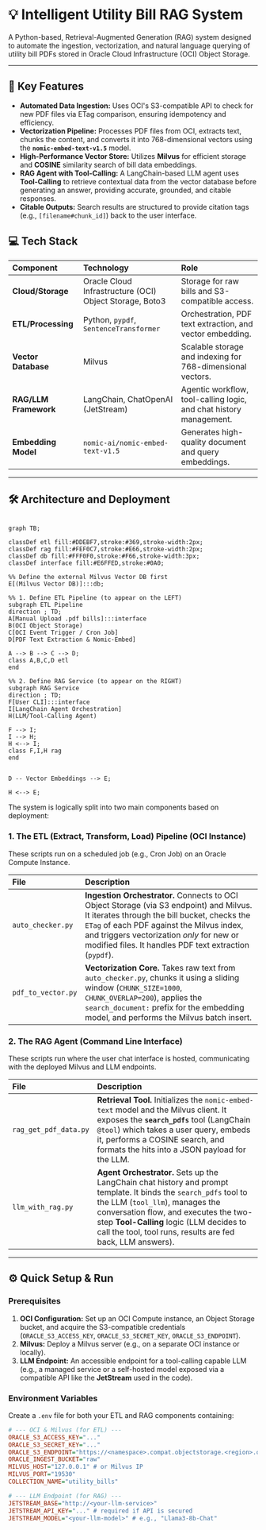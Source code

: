 # 💡 Intelligent Utility Bill RAG System

A Python-based, Retrieval-Augmented Generation (RAG) system designed to automate the ingestion, vectorization, and natural language querying of utility bill PDFs stored in Oracle Cloud Infrastructure (OCI) Object Storage.

---

## 🌟 Key Features

* **Automated Data Ingestion:** Uses OCI's S3-compatible API to check for new PDF files via ETag comparison, ensuring idempotency and efficiency.
* **Vectorization Pipeline:** Processes PDF files from OCI, extracts text, chunks the content, and converts it into 768-dimensional vectors using the **`nomic-embed-text-v1.5`** model.
* **High-Performance Vector Store:** Utilizes **Milvus** for efficient storage and **COSINE** similarity search of bill data embeddings.
* **RAG Agent with Tool-Calling:** A LangChain-based LLM agent uses **Tool-Calling** to retrieve contextual data from the vector database before generating an answer, providing accurate, grounded, and citable responses.
* **Citable Outputs:** Search results are structured to provide citation tags (e.g., `[filename#chunk_id]`) back to the user interface.

## 💻 Tech Stack

| Component | Technology | Role |
| :--- | :--- | :--- |
| **Cloud/Storage** | Oracle Cloud Infrastructure (OCI) Object Storage, Boto3 | Storage for raw bills and S3-compatible access. |
| **ETL/Processing** | Python, `pypdf`, `SentenceTransformer` | Orchestration, PDF text extraction, and vector embedding. |
| **Vector Database** | Milvus | Scalable storage and indexing for 768-dimensional vectors. |
| **RAG/LLM Framework** | LangChain, ChatOpenAI (JetStream) | Agentic workflow, tool-calling logic, and chat history management. |
| **Embedding Model** | `nomic-ai/nomic-embed-text-v1.5` | Generates high-quality document and query embeddings. |

---

## 🛠️ Architecture and Deployment

```mermaid

graph TB;

classDef etl fill:#DDEBF7,stroke:#369,stroke-width:2px;
classDef rag fill:#FEF0C7,stroke:#E66,stroke-width:2px;
classDef db fill:#FFF0F0,stroke:#F66,stroke-width:3px;
classDef interface fill:#E6FFED,stroke:#0A0;

%% Define the external Milvus Vector DB first
E[(Milvus Vector DB)]:::db;

%% 1. Define ETL Pipeline (to appear on the LEFT)
subgraph ETL Pipeline
direction ; TD; 
A[Manual Upload .pdf bills]:::interface
B(OCI Object Storage)
C[OCI Event Trigger / Cron Job]
D[PDF Text Extraction & Nomic-Embed]

A --> B --> C --> D;
class A,B,C,D etl
end

%% 2. Define RAG Service (to appear on the RIGHT)
subgraph RAG Service
direction ; TD; 
F[User CLI]:::interface
I[LangChain Agent Orchestration]
H(LLM/Tool-Calling Agent)

F --> I;
I --> H;
H <--> I; 
class F,I,H rag
end


D -- Vector Embeddings --> E;

H <--> E;

```

The system is logically split into two main components based on deployment:

### 1. The ETL (Extract, Transform, Load) Pipeline (OCI Instance)

These scripts run on a scheduled job (e.g., Cron Job) on an Oracle Compute Instance.

| File | Description |
| :--- | :--- |
| `auto_checker.py` | **Ingestion Orchestrator.** Connects to OCI Object Storage (via S3 endpoint) and Milvus. It iterates through the bill bucket, checks the `ETag` of each PDF against the Milvus index, and triggers vectorization *only* for new or modified files. It handles PDF text extraction (`pypdf`). |
| `pdf_to_vector.py` | **Vectorization Core.** Takes raw text from `auto_checker.py`, chunks it using a sliding window (`CHUNK_SIZE=1000`, `CHUNK_OVERLAP=200`), applies the `search_document:` prefix for the embedding model, and performs the Milvus batch insert. |

### 2. The RAG Agent (Command Line Interface)

These scripts run where the user chat interface is hosted, communicating with the deployed Milvus and LLM endpoints.

| File | Description |
| :--- | :--- |
| `rag_get_pdf_data.py` | **Retrieval Tool.** Initializes the `nomic-embed-text` model and the Milvus client. It exposes the **`search_pdfs`** tool (LangChain `@tool`) which takes a user query, embeds it, performs a COSINE search, and formats the hits into a JSON payload for the LLM. |
| `llm_with_rag.py` | **Agent Orchestrator.** Sets up the LangChain chat history and prompt template. It binds the `search_pdfs` tool to the LLM (`tool_llm`), manages the conversation flow, and executes the two-step **Tool-Calling** logic (LLM decides to call the tool, tool runs, results are fed back, LLM answers). |

---

## ⚙️ Quick Setup & Run

### Prerequisites

1.  **OCI Configuration:** Set up an OCI Compute instance, an Object Storage bucket, and acquire the S3-compatible credentials (`ORACLE_S3_ACCESS_KEY`, `ORACLE_S3_SECRET_KEY`, `ORACLE_S3_ENDPOINT`).
2.  **Milvus:** Deploy a Milvus server (e.g., on a separate OCI instance or locally).
3.  **LLM Endpoint:** An accessible endpoint for a tool-calling capable LLM (e.g., a managed service or a self-hosted model exposed via a compatible API like the **JetStream** used in the code).

### Environment Variables

Create a `.env` file for both your ETL and RAG components containing:

```ini
# --- OCI & Milvus (for ETL) ---
ORACLE_S3_ACCESS_KEY="..."
ORACLE_S3_SECRET_KEY="..."
ORACLE_S3_ENDPOINT="https://<namespace>.compat.objectstorage.<region>.oci.customer-oci.com"
ORACLE_INGEST_BUCKET="raw"
MILVUS_HOST="127.0.0.1" # or Milvus IP
MILVUS_PORT="19530"
COLLECTION_NAME="utility_bills"

# --- LLM Endpoint (for RAG) ---
JETSTREAM_BASE="http://<your-llm-service>"
JETSTREAM_API_KEY="..." # required if API is secured
JETSTREAM_MODEL="<your-llm-model>" # e.g., "Llama3-8b-Chat"
